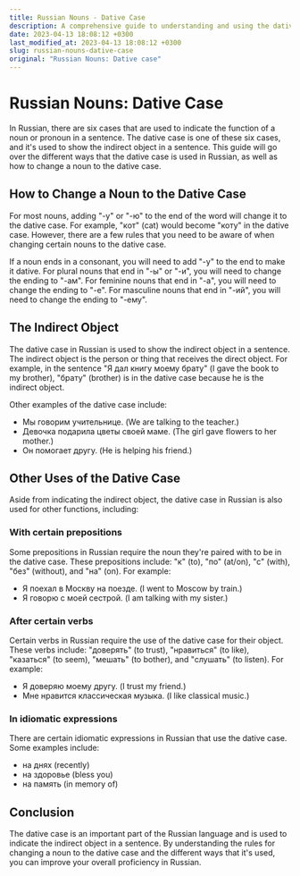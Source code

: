 ```yaml
---
title: Russian Nouns - Dative Case
description: A comprehensive guide to understanding and using the dative case for Russian nouns.
date: 2023-04-13 18:08:12 +0300
last_modified_at: 2023-04-13 18:08:12 +0300
slug: russian-nouns-dative-case
original: "Russian Nouns: Dative case"
---
```

# Russian Nouns: Dative Case

In Russian, there are six cases that are used to indicate the function of a noun or pronoun in a sentence. The dative case is one of these six cases, and it's used to show the indirect object in a sentence. This guide will go over the different ways that the dative case is used in Russian, as well as how to change a noun to the dative case.

## How to Change a Noun to the Dative Case

For most nouns, adding "-у" or "-ю" to the end of the word will change it to the dative case. For example, "кот" (cat) would become "коту" in the dative case. However, there are a few rules that you need to be aware of when changing certain nouns to the dative case.

If a noun ends in a consonant, you will need to add "-у" to the end to make it dative. For plural nouns that end in "-ы" or "-и", you will need to change the ending to "-ам". For feminine nouns that end in "-a", you will need to change the ending to "-е". For masculine nouns that end in "-ий", you will need to change the ending to "-ему". 

## The Indirect Object

The dative case in Russian is used to show the indirect object in a sentence. The indirect object is the person or thing that receives the direct object. For example, in the sentence "Я дал книгу моему брату" (I gave the book to my brother), "брату" (brother) is in the dative case because he is the indirect object. 

Other examples of the dative case include:

- Мы говорим учительнице. (We are talking to the teacher.)
- Девочка подарила цветы своей маме. (The girl gave flowers to her mother.)
- Он помогает другу. (He is helping his friend.)

## Other Uses of the Dative Case

Aside from indicating the indirect object, the dative case in Russian is also used for other functions, including:

### With certain prepositions

Some prepositions in Russian require the noun they're paired with to be in the dative case. These prepositions include: "к" (to), "по" (at/on), "с" (with), "без" (without), and "на" (on). For example:

- Я поехал в Москву на поезде. (I went to Moscow by train.)
- Я говорю с моей сестрой. (I am talking with my sister.)

### After certain verbs

Certain verbs in Russian require the use of the dative case for their object. These verbs include: "доверять" (to trust), "нравиться" (to like), "казаться" (to seem), "мешать" (to bother), and "слушать" (to listen). For example:

- Я доверяю моему другу. (I trust my friend.)
- Мне нравится классическая музыка. (I like classical music.)

### In idiomatic expressions

There are certain idiomatic expressions in Russian that use the dative case. Some examples include:

- на днях (recently)
- на здоровье (bless you)
- на память (in memory of)

## Conclusion

The dative case is an important part of the Russian language and is used to indicate the indirect object in a sentence. By understanding the rules for changing a noun to the dative case and the different ways that it's used, you can improve your overall proficiency in Russian.